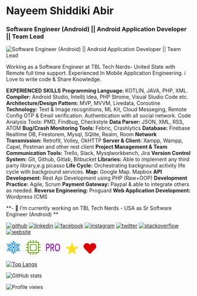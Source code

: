 # Nayeem Shiddiki Abir
### Software Engineer (Android) || Android Application Developer || Team Lead
![Software Engineer (Android) || Android Application Developer || Team Lead](https://media-exp1.licdn.com/dms/image/C5116AQFb2XrrHaDIUA/profile-displaybackgroundimage-shrink_350_1400/0/1563555651667?e=1638403200&v=beta&t=bDd_wC-fGRH8zh1HESQscLYGEmZKjBP7aSPKx-cVwYg)

Working as a Software Engineer at TBL Tech Nerds- United State with Remote full time support. Experienced In Mobile Application Engineering. i Love to write code & Share Knowledge.

**EXPERIENCED SKILLS**
**Programming Language:** KOTLIN, JAVA, PHP, XML.
**Compiler:** Android Studio, Intellij Idea, PHP Strome, Visual Studio Code etc.
**Architecture/Design Pattern:** MVP, MVVM, Livedata, Coroutine
**Technology:** Text & Image recognitions, ML Kit, Cloud Messeging, Remote Config
OTP & Email verification. Authentication with all social network.
Code Analysis Tools: PMD, Findbug, Checkstyle
**Data Parser:** JSON, XML, RSS, ATOM
**Bug/Crash Monitoring Tools:** Febric, Crashlytics
**Database:** Firebase Realtime DB, Firestorem, Mysql, SQlite, Realm, Room
**Network Transmission:** Retrofit, Volley, OkHTTP
**Server & Client:** Xampp, Wampp, Capel, Postman and other rest client
**Project Management & Team Communication Tools:** Trello, Slack, Mysqlworkbench, Jira
**Version Control System:** Git, Github, Gitlab, Bitbucket
**Libraries:** Able to implement any third party library,e.g picasso
**Life Cycle:** Orchestrating background activity life cycle with background services.
**Map:** Google Map. Mapbox
**API Development:** Rest Api Development using PHP (Raw+OOP)
**Development Practice:** Agile, Scrum
**Payment Gateway:** Paypal & able to integrate others as needed.
**Reverse Engineering:** Proguard
**Web Application Development:** Wordpress (CMS

**- 🔭 I’m currently working on TBL Tech Nerds - USA as Sr Software Engineer (Android) **


[<img src='https://cdn.jsdelivr.net/npm/simple-icons@3.0.1/icons/github.svg' alt='github' height='40'>](https://github.com/abircse)  [<img src='https://cdn.jsdelivr.net/npm/simple-icons@3.0.1/icons/linkedin.svg' alt='linkedin' height='40'>](https://www.linkedin.com/in/abircoxsbazar/)  [<img src='https://cdn.jsdelivr.net/npm/simple-icons@3.0.1/icons/facebook.svg' alt='facebook' height='40'>](https://www.facebook.com/abircoxsbazar)  [<img src='https://cdn.jsdelivr.net/npm/simple-icons@3.0.1/icons/instagram.svg' alt='instagram' height='40'>](https://www.instagram.com/abircse/)  [<img src='https://cdn.jsdelivr.net/npm/simple-icons@3.0.1/icons/twitter.svg' alt='twitter' height='40'>](https://twitter.com/Ns_abir)  [<img src='https://cdn.jsdelivr.net/npm/simple-icons@3.0.1/icons/stackoverflow.svg' alt='stackoverflow' height='40'>](https://stackoverflow.com/users/nayeem-shiddiki-abir)  [<img src='https://cdn.jsdelivr.net/npm/simple-icons@3.0.1/icons/icloud.svg' alt='website' height='40'>](coxtunes.com)  

<a href='https://archiveprogram.github.com/'><img src='https://raw.githubusercontent.com/acervenky/animated-github-badges/master/assets/acbadge.gif' width='40' height='40'></a> <a href='https://docs.github.com/en/developers'><img src='https://raw.githubusercontent.com/acervenky/animated-github-badges/master/assets/devbadge.gif' width='40' height='40'></a> <a href='https://github.com/pricing'><img src='https://raw.githubusercontent.com/acervenky/animated-github-badges/master/assets/pro.gif' width='40' height='40'></a> <a href='https://stars.github.com/'><img src='https://raw.githubusercontent.com/acervenky/animated-github-badges/master/assets/starbadge.gif' width='35' height='35'></a> <a href='https://docs.github.com/en/github/supporting-the-open-source-community-with-github-sponsors'><img src='https://raw.githubusercontent.com/acervenky/animated-github-badges/master/assets/sponsorbadge.gif' width='35' height='35'></a> 

[![Top Langs](https://github-readme-stats.vercel.app/api/top-langs/?username=abircse)](https://github.com/anuraghazra/github-readme-stats)

![GitHub stats](https://github-readme-stats.vercel.app/api?username=abircse&show_icons=true)  

![Profile views](https://gpvc.arturio.dev/abircse)  

